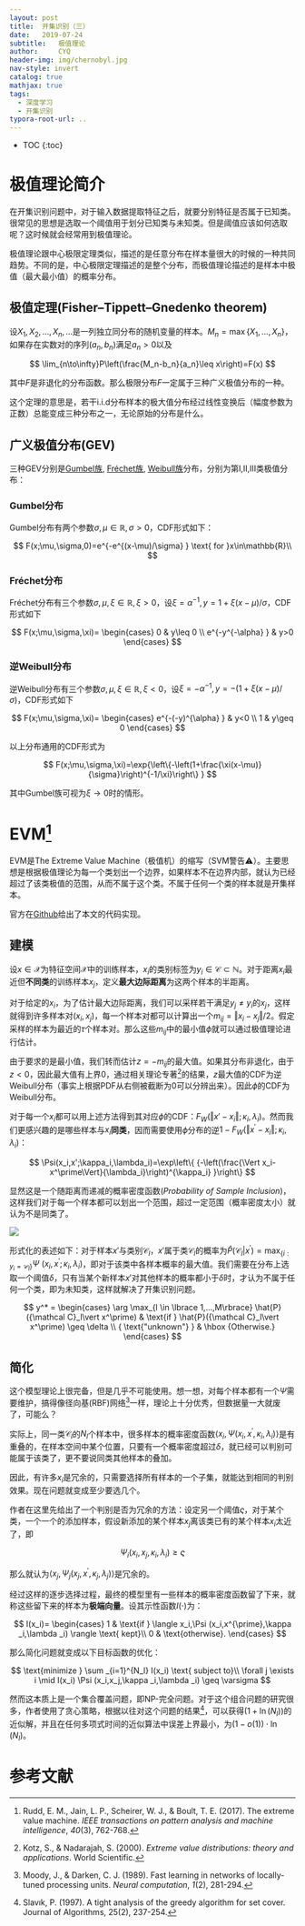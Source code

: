 ```yaml
---
layout: post
title:  开集识别（三）
date:   2019-07-24 
subtitle:   极值理论
author:     CYQ
header-img: img/chernobyl.jpg
nav-style: invert
catalog: true
mathjax: true
tags:
  - 深度学习
  - 开集识别
typora-root-url: ..
---
```


* TOC
{:toc}
# 极值理论简介

在开集识别问题中，对于输入数据提取特征之后，就要分别特征是否属于已知类。很常见的思想是选取一个阈值用于划分已知类与未知类。但是阈值应该如何选取呢？这时候就会经常用到极值理论。

极值理论跟中心极限定理类似，描述的是任意分布在样本量很大的时候的一种共同趋势。不同的是，中心极限定理描述的是整个分布，而极值理论描述的是样本中极值（最大最小值）的概率分布。

## 极值定理(Fisher–Tippett–Gnedenko theorem)

设$X_1,X_2,\dots,X_n,\dots$是一列独立同分布的随机变量的样本。$M_n=\max\lbrace X_1,\dots,X_n\rbrace$，如果存在实数对的序列$(a_n,b_n)$满足$a_n>0$以及

$$
\lim_{n\to\infty}P\left(\frac{M_n-b_n}{a_n}\leq x\right)=F(x)
$$

其中$F$是非退化的分布函数。那么极限分布$F$一定属于三种广义极值分布的一种。

这个定理的意思是，若干i.i.d分布样本的极大值分布经过线性变换后（幅度参数为正数）总能变成三种分布之一，无论原始的分布是什么。

## 广义极值分布(GEV)

三种GEV分别是[Gumbel族](https://en.wikipedia.org/wiki/Gumbel_distribution), [Fréchet族](https://en.wikipedia.org/wiki/Fréchet_distribution), [Weibull族](https://en.wikipedia.org/wiki/Weibull_distribution)分布，分别为第Ⅰ,Ⅱ,Ⅲ类极值分布：

### Gumbel分布

Gumbel分布有两个参数$\sigma,\mu\in\mathbb{R},\sigma>0$，CDF形式如下：

$$
F(x;\mu,\sigma,0)=e^{-e^{(x-\mu)/\sigma} } \text{ for }x\in\mathbb{R}\\
$$

### Fréchet分布

Fréchet分布有三个参数$\sigma,\mu,\xi\in\mathbb{R},\xi>0$，设$\xi=\alpha^{-1},y=1+\xi(x-\mu)/\sigma$，CDF形式如下

$$
F(x;\mu,\sigma,\xi)=
\begin{cases}
0 & y\leq 0 \\
e^{-y^{-\alpha} } & y>0 
\end{cases}
$$

### 逆Weibull分布

逆Weibull分布有三个参数$\sigma,\mu,\xi\in\mathbb{R},\xi<0$，设$\xi=-\alpha^{-1},y=-(1+\xi(x-\mu)/\sigma)$，CDF形式如下

$$
F(x;\mu,\sigma,\xi)=
\begin{cases}
e^{-(-y)^{\alpha} } & y<0 \\
1 & y\geq 0
\end{cases}
$$

以上分布通用的CDF形式为

$$
F(x;\mu,\sigma,\xi)=\exp{\left\{-\left(1+\frac{\xi(x-\mu)}{\sigma}\right)^{-1/\xi}\right\} }
$$

其中Gumbel族可视为$\xi\to 0$时的情形。

# EVM[^rudd2017extreme]

EVM是The Extreme Value Machine（极值机）的缩写（SVM警告:warning:）。主要思想是根据极值理论为每一个类划出一个边界，如果样本不在边界内部，就认为已经超过了该类极值的范围，从而不属于这个类。不属于任何一个类的样本就是开集样本。

官方在[Github](https://github.com/EMRResearch/ExtremeValueMachine)给出了本文的代码实现。

## 建模

设$x\in\mathcal{X}$为特征空间$\mathcal{X}$中的训练样本，$x_i$的类别标签为$y_i\in\mathcal{C}\subset\mathbb{N}$。对于距离$x_i$最近但**不同类**的训练样本$x_j$，定义**最大边际距离**为这两个样本的半距离。

对于给定的$x_i$，为了估计最大边际距离，我们可以采样若干满足$y_j\neq y_i$的$x_j$，这样就得到许多样本对$(x_i,x_j)$，每一个样本对都可以计算出一个$m_{ij}=\Vert x_i-x_j\Vert/2$。假定采样的样本为最近的$\tau$个样本对。那么这些$m_{ij}$中的最小值$\phi$就可以通过极值理论进行估计。

由于要求的是最小值，我们转而估计$z=-m_{ij}$的最大值。如果其分布非退化，由于$z<0$，因此最大值有上界0，通过相关理论专著[^kotz2000extreme]的结果，$z$最大值的CDF为逆Weibull分布（事实上根据PDF从右侧被截断为0可以分辨出来）。因此$\phi$的CDF为Weibull分布。

对于每一个$x_i$都可以用上述方法得到其对应$\phi$的CDF：$F_W(\Vert x'-x_i \Vert;\kappa_i,\lambda_i)$。然而我们更感兴趣的是哪些样本与$x_i$**同类**，因而需要使用$\phi$分布的逆$1-F_{W}(\Vert x^{\prime}-x_i \Vert ; \kappa_i,\lambda_i)$：

$$
\Psi(x_i,x';\kappa_i,\lambda_i)=\exp\left\{ {-\left(\frac{\Vert x_i-x^\prime\Vert}{\lambda_i}\right)^{\kappa_i} }\right\}
$$

显然这是一个随距离而递减的概率密度函数(*Probability of Sample Inclusion*)，这样我们对于每一个样本都可以划出一个范围，超过一定范围（概率密度太小）就认为不是同类了。

![](/img/rudd1-2707495-large.gif)

形式化的表述如下：对于样本$x'$与类别${\mathcal C}_l$，$x'$属于类${\mathcal C}_l$的概率为$\hat{P}({\mathcal C}_l \vert x^{\prime}) = \max _{\lbrace i: y_i = {\mathcal C}_l\rbrace} {\Psi\  (x_i,x^{\prime}; \kappa _i, \lambda _i)}$，即对于该类中各样本概率的最大值。我们需要在分布上选取一个阈值$\delta$，只有当某个新样本$x'$对其他样本的概率都小于$\delta$时，才认为不属于任何一个类，即为未知类，这样就解决了开集识别问题。

$$
y^* =
\begin{cases}
 \arg \max_{l \in \lbrace 1,...,M\rbrace} \hat{P}({\mathcal C}_l\vert x^\prime)
 & \text{if } \hat{P}({\mathcal C}_l\vert x^\prime) \geq \delta \\ 
{ \text{"unknown"} } & \hbox {Otherwise.} 
\end{cases}
$$

## 简化

这个模型理论上很完备，但是几乎不可能使用。想一想，对每个样本都有一个$\Psi$需要维护，搞得像径向基(RBF)网络[^moody1989fast]一样，理论上十分优秀，但数据量一大就废了，可能么？

实际上，同一类$\mathcal{C}_l$的$N_l$个样本中，很多样本的概率密度函数$\langle x_i,\Psi (x_i,x^{\prime},\kappa _i,\lambda _i) \rangle$是有重叠的，在样本空间中某个位置，只要有一个概率密度超过$\delta$，就已经可以判别可能属于该类了，更不要说同类其他样本的叠加。

因此，有许多$x_i$是冗余的，只需要选择所有样本的一个子集，就能达到相同的判别效果。现在问题就变成至少要选几个。

作者在这里先给出了一个判别是否为冗余的方法：设定另一个阈值$\varsigma$，对于某个类，一个一个的添加样本，假设新添加的某个样本$x_j$离该类已有的某个样本$x_i$太近了，即

$$
\Psi _i(x_i,x_j,\kappa _i,\lambda _i) \geq \varsigma
$$

那么就认为$\langle x_j,\Psi_j (x_j,x^{\prime},\kappa _j, \lambda _j) \rangle$是冗余的。

经过这样的逐步选择过程，最终的模型里有一些样本的概率密度函数留了下来，就称这些留下来的样本为**极端向量**。设其示性函数$I(\cdot)$为：

$$
I(x_i)=
\begin{cases}
1 & \text{if } \langle x_i,\Psi (x_i,x^{\prime},\kappa _i,\lambda _i) \rangle
 \text{ kept}\\ 
0 & \text{otherwise}. 
\end{cases}
$$

那么简化问题就变成以下目标函数的优化：

$$
\text{minimize } \sum _{i=1}^{N_l} I(x_i) \text{ subject to}\\ 
\forall j \exists i \mid I(x_i) \Psi (x_i,x_j,\kappa _i,\lambda _i) \geq \varsigma
$$

然而这本质上是一个集合覆盖问题，即NP-完全问题。对于这个组合问题的研究很多，作者使用了贪心策略，根据以往对这个问题的结果[^slavik1997tight]，可以获得$(1+\ln (N_l))$的近似解，并且在任何多项式时间的近似算法中误差上界最小，为$(1-o(1))\cdot \ln(N_l)$。

# 参考文献

[^rudd2017extreme]: Rudd, E. M., Jain, L. P., Scheirer, W. J., & Boult, T. E. (2017). The extreme value machine. *IEEE transactions on pattern analysis and machine intelligence*, *40*(3), 762-768.

[^kotz2000extreme]: Kotz, S., & Nadarajah, S. (2000). *Extreme value distributions: theory and applications*. World Scientific.

[^moody1989fast]: Moody, J., & Darken, C. J. (1989). Fast learning in networks of locally-tuned processing units. *Neural computation*, *1*(2), 281-294.

[^slavik1997tight]: Slavık, P. (1997). A tight analysis of the greedy algorithm for set cover. Journal of Algorithms, 25(2), 237-254.